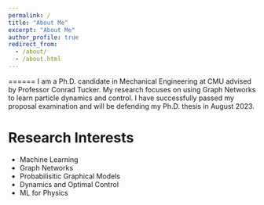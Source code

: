 ```yaml
---
permalink: /
title: "About Me"
excerpt: "About Me"
author_profile: true
redirect_from: 
  - /about/
  - /about.html
---
```

======
I am a Ph.D. candidate in Mechanical Engineering at CMU advised by Professor Conrad Tucker. My research focuses on using Graph Networks to learn particle dynamics and control. I have successfully passed my proposal examination and will be defending my Ph.D. thesis in August 2023. 

Research Interests
=======
* Machine Learning
* Graph Networks
* Probabilisitic Graphical Models
* Dynamics and Optimal Control
* ML for Physics

